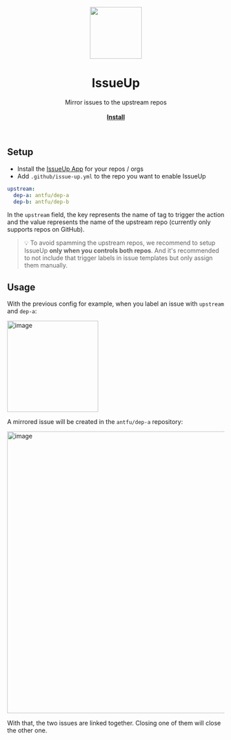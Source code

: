 <p align="center">
<img src="https://user-images.githubusercontent.com/11247099/164195291-4dd1b6df-cc89-4dbb-97a2-274fcccd86ce.png" height="120">
</p>
<h1 align="center">IssueUp</h1>

<p align="center">
Mirror issues to the upstream repos
<br>
<br>
<a href="https://github.com/apps/issue-up"><b>Install</b></a>
</p>

<br>

## Setup

- Install the [IssueUp App](https://github.com/apps/issue-up) for your repos / orgs
- Add `.github/issue-up.yml` to the repo you want to enable IssueUp

```yaml
upstream:
  dep-a: antfu/dep-a
  dep-b: antfu/dep-b
```

In the `upstream` field, the key represents the name of tag to trigger the action and the value represents the name of the upstream repo (currently only supports repos on GitHub).

> 💡 To avoid spamming the upstream repos, we recommend to setup IssueUp **only when you controls both repos**. And it's recommended to not include that trigger labels in issue templates but only assign them manually.

## Usage

With the previous config for example, when you label an issue with `upstream` and `dep-a`:

<img width="211" alt="image" src="https://user-images.githubusercontent.com/11247099/164196425-79e85568-b196-478b-a0ba-f4044199e56d.png">

A mirrored issue will be created in the `antfu/dep-a` repository:

<img width="652" alt="image" src="https://user-images.githubusercontent.com/11247099/164196790-d0ecea63-413a-443b-9f65-1344adb8f445.png">

With that, the two issues are linked together. Closing one of them will close the other one.
